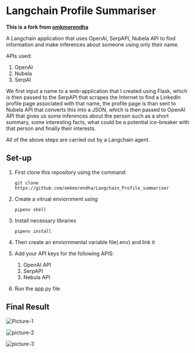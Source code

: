 # Langchain Profile Summariser

**This is a fork from [omkmorendha](https://github.com/omkmorendha/Langchain_Profile_summariser/tree/main)**

A Langchain application that uses OpenAI, SerpAPI, Nubela API to find information and make inferences about someone using only their name.

APIs used:
1. OpenAI 
2. Nubela
3. SerpAI

We first input a name to a web-application that I created using Flask, which is then passed to the SerpAPI that scrapes the Internet to find a LinkedIn profile page associated with that name,
the profile page is than sent to Nubela API that converts this into a JSON, which is then passed to OpenAI API that gives us some inferences about the person such as a short summary, some interesting facts,
what could be a potential ice-breaker with that person and finally their interests.

All of the above steps are carried out by a Langchain agent.

## Set-up
1. First clone this repository using the command:
   ```
   git clone https://github.com/omkmorendha/Langchain_Profile_summariser
   ```
2. Create a vitrual enviornment using
   ```
   pipenv shell
   ```
3. Install necessary libraries
   ```
   pipenv install
   ```

4. Then create an enviornmental variable file(.env) and link it

5. Add your API keys for the following APIS:
   1. OpenAI API
   2. SerpAPI
   3. Nebula API

5. Run the app.py file

## Final Result
![Picture-1](https://github.com/omkmorendha/Langchain_LinkedIn_summariser/assets/17925053/e2689f56-dbed-4d71-9c34-a77889158d74)

![picture-2](https://github.com/omkmorendha/Langchain_LinkedIn_summariser/assets/17925053/2f18fbd1-d9bf-4e34-871a-43710932db2c)

![picture-3](https://github.com/omkmorendha/Langchain_LinkedIn_summariser/assets/17925053/9556aa3a-fbf3-4d5a-83e1-d497c5230ea3)
